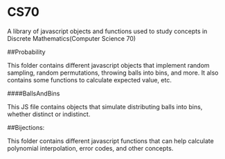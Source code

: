 # CS70
A library of javascript objects and functions used to study concepts in Discrete Mathematics(Computer Science 70)

##Probability

This folder contains different javascript objects that implement random sampling, random permutations, throwing balls into bins, and more. It also contains some functions to calculate expected value, etc.

####BallsAndBins

This JS file contains objects that simulate distributing balls into bins, whether distinct or indistinct.

##Bijections:

This folder contains different javascript functions that can help calculate polynomial interpolation, error codes, and other concepts.
